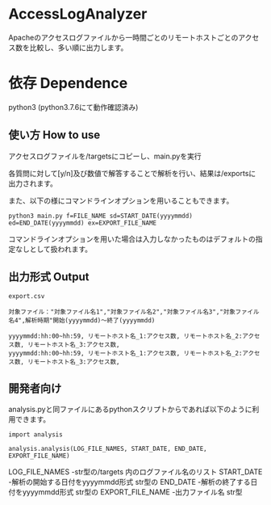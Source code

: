 # AccessLogAnalyzer
Apacheのアクセスログファイルから一時間ごとのリモートホストごとのアクセス数を比較し、多い順に出力します。 

# 依存 Dependence
python3 (python3.7.6にて動作確認済み)


## 使い方 How to use
アクセスログファイルを/targetsにコピーし、main.pyを実行 

各質問に対して[y/n]及び数値で解答することで解析を行い、結果は/exportsに出力されます。 

また、以下の様にコマンドラインオプションを用いることもできます。

```
python3 main.py f=FILE_NAME sd=START_DATE(yyyymmdd) ed=END_DATE(yyyymmdd) ex=EXPORT_FILE_NAME
```

コマンドラインオプションを用いた場合は入力しなかったものはデフォルトの指定なしとして扱われます。


## 出力形式 Output
```
export.csv

対象ファイル："対象ファイル名1","対象ファイル名2","対象ファイル名3","対象ファイル名4",解析時期"開始(yyyymmdd)〜終了(yyyymmdd)

yyyymmdd:hh:00~hh:59, リモートホスト名_1:アクセス数, リモートホスト名_2:アクセス数, リモートホスト名_3:アクセス数,
yyyymmdd:hh:00~hh:59, リモートホスト名_1:アクセス数, リモートホスト名_2:アクセス数, リモートホスト名_3:アクセス数,
```

## 開発者向け
analysis.pyと同ファイルにあるpythonスクリプトからであれば以下のように利用できます。

```
import analysis

analysis.analysis(LOG_FILE_NAMES, START_DATE, END_DATE, EXPORT_FILE_NAME)
```

LOG_FILE_NAMES -str型の/targets 内のログファイル名のリスト
START_DATE -解析の開始する日付をyyyymmdd形式 str型の
END_DATE -解析の終了する日付をyyyymmdd形式 str型の
EXPORT_FILE_NAME -出力ファイル名 str型
